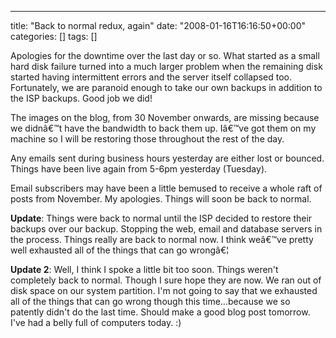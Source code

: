 ---
title: "Back to normal redux, again"
date: "2008-01-16T16:16:50+00:00"
categories: []
tags: []

Apologies for the downtime over the last day or so. What started as a small hard disk failure turned into a much larger problem when the remaining disk started having intermittent errors and the server itself collapsed too. Fortunately, we are paranoid enough to take our own backups in addition to the ISP backups. Good job we did!

The images on the blog, from 30 November onwards, are missing because we didnâ€™t have the bandwidth to back them up. Iâ€™ve got them on my machine so I will be restoring those throughout the rest of the day.

Any emails sent during business hours yesterday are either lost or bounced. Things have been live again from 5-6pm yesterday (Tuesday).

Email subscribers may have been a little bemused to receive a whole raft of posts from November. My apologies. Things will soon be back to normal.

<strong>Update</strong>: Things were back to normal until the ISP decided to restore their backups over our backup. Stopping the web, email and database servers in the process. Things really are back to normal now. I think weâ€™ve pretty well exhausted all of the things that can go wrongâ€¦

<strong>Update 2</strong>: Well, I think I spoke a little bit too soon. Things weren't completely back to normal. Though I sure hope they are now. We ran out of disk space on our system partition. I'm not going to say that we exhausted all of the things that can go wrong though this time...because we so patently didn't do the last time. Should make a good blog post tomorrow. I've had a belly full of computers today. :)
